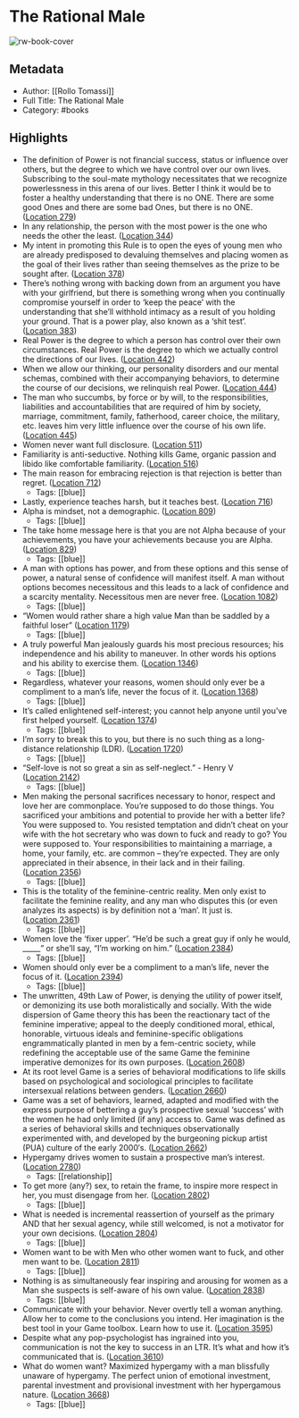 # The Rational Male

![rw-book-cover](https://images-na.ssl-images-amazon.com/images/I/51dS%2Bd%2BwZEL._SL200_.jpg)

## Metadata
- Author: [[Rollo Tomassi]]
- Full Title: The Rational Male
- Category: #books

## Highlights
- The definition of Power is not financial success, status or influence over others, but the degree to which we have control over our own lives. Subscribing to the soul-mate mythology necessitates that we recognize powerlessness in this arena of our lives. Better I think it would be to foster a healthy understanding that there is no ONE. There are some good Ones and there are some bad Ones, but there is no ONE. ([Location 279](https://readwise.io/to_kindle?action=open&asin=B00FK901R8&location=279))
- In any relationship, the person with the most power is the one who needs the other the least. ([Location 344](https://readwise.io/to_kindle?action=open&asin=B00FK901R8&location=344))
- My intent in promoting this Rule is to open the eyes of young men who are already predisposed to devaluing themselves and placing women as the goal of their lives rather than seeing themselves as the prize to be sought after. ([Location 378](https://readwise.io/to_kindle?action=open&asin=B00FK901R8&location=378))
- There’s nothing wrong with backing down from an argument you have with your girlfriend, but there is something wrong when you continually compromise yourself in order to ‘keep the peace’ with the understanding that she’ll withhold intimacy as a result of you holding your ground. That is a power play, also known as a ‘shit test’. ([Location 383](https://readwise.io/to_kindle?action=open&asin=B00FK901R8&location=383))
- Real Power is the degree to which a person has control over their own circumstances. Real Power is the degree to which we actually control the directions of our lives. ([Location 442](https://readwise.io/to_kindle?action=open&asin=B00FK901R8&location=442))
- When we allow our thinking, our personality disorders and our mental schemas, combined with their accompanying behaviors, to determine the course of our decisions, we relinquish real Power. ([Location 444](https://readwise.io/to_kindle?action=open&asin=B00FK901R8&location=444))
- The man who succumbs, by force or by will, to the responsibilities, liabilities and accountabilities that are required of him by society, marriage, commitment, family, fatherhood, career choice, the military, etc. leaves him very little influence over the course of his own life. ([Location 445](https://readwise.io/to_kindle?action=open&asin=B00FK901R8&location=445))
- Women never want full disclosure. ([Location 511](https://readwise.io/to_kindle?action=open&asin=B00FK901R8&location=511))
- Familiarity is anti-seductive. Nothing kills Game, organic passion and libido like comfortable familiarity. ([Location 516](https://readwise.io/to_kindle?action=open&asin=B00FK901R8&location=516))
- The main reason for embracing rejection is that rejection is better than regret. ([Location 712](https://readwise.io/to_kindle?action=open&asin=B00FK901R8&location=712))
    - Tags: [[blue]] 
- Lastly, experience teaches harsh, but it teaches best. ([Location 716](https://readwise.io/to_kindle?action=open&asin=B00FK901R8&location=716))
- Alpha is mindset, not a demographic. ([Location 809](https://readwise.io/to_kindle?action=open&asin=B00FK901R8&location=809))
    - Tags: [[blue]] 
- The take home message here is that you are not Alpha because of your achievements, you have your achievements because you are Alpha. ([Location 829](https://readwise.io/to_kindle?action=open&asin=B00FK901R8&location=829))
    - Tags: [[blue]] 
- A man with options has power, and from these options and this sense of power, a natural sense of confidence will manifest itself. A man without options becomes necessitous and this leads to a lack of confidence and a scarcity mentality. Necessitous men are never free. ([Location 1082](https://readwise.io/to_kindle?action=open&asin=B00FK901R8&location=1082))
    - Tags: [[blue]] 
- “Women would rather share a high value Man than be saddled by a faithful loser” ([Location 1179](https://readwise.io/to_kindle?action=open&asin=B00FK901R8&location=1179))
    - Tags: [[blue]] 
- A truly powerful Man jealously guards his most precious resources; his independence and his ability to maneuver. In other words his options and his ability to exercise them. ([Location 1346](https://readwise.io/to_kindle?action=open&asin=B00FK901R8&location=1346))
    - Tags: [[blue]] 
- Regardless, whatever your reasons, women should only ever be a compliment to a man’s life, never the focus of it. ([Location 1368](https://readwise.io/to_kindle?action=open&asin=B00FK901R8&location=1368))
    - Tags: [[blue]] 
- It’s called enlightened self-interest; you cannot help anyone until you’ve first helped yourself. ([Location 1374](https://readwise.io/to_kindle?action=open&asin=B00FK901R8&location=1374))
    - Tags: [[blue]] 
- I’m sorry to break this to you, but there is no such thing as a long-distance relationship (LDR). ([Location 1720](https://readwise.io/to_kindle?action=open&asin=B00FK901R8&location=1720))
    - Tags: [[blue]] 
- “Self-love is not so great a sin as self-neglect.” - Henry V ([Location 2142](https://readwise.io/to_kindle?action=open&asin=B00FK901R8&location=2142))
    - Tags: [[blue]] 
- Men making the personal sacrifices necessary to honor, respect and love her are commonplace. You’re supposed to do those things. You sacrificed your ambitions and potential to provide her with a better life? You were supposed to. You resisted temptation and didn’t cheat on your wife with the hot secretary who was down to fuck and ready to go? You were supposed to. Your responsibilities to maintaining a marriage, a home, your family, etc. are common – they’re expected. They are only appreciated in their absence, in their lack and in their failing. ([Location 2356](https://readwise.io/to_kindle?action=open&asin=B00FK901R8&location=2356))
    - Tags: [[blue]] 
- This is the totality of the feminine-centric reality. Men only exist to facilitate the feminine reality, and any man who disputes this (or even analyzes its aspects) is by definition not a ‘man’. It just is. ([Location 2361](https://readwise.io/to_kindle?action=open&asin=B00FK901R8&location=2361))
    - Tags: [[blue]] 
- Women love the ‘fixer upper’. “He’d be such a great guy if only he would, _____” or she’ll say, “I’m working on him.” ([Location 2384](https://readwise.io/to_kindle?action=open&asin=B00FK901R8&location=2384))
    - Tags: [[blue]] 
- Women should only ever be a compliment to a man’s life, never the focus of it. ([Location 2394](https://readwise.io/to_kindle?action=open&asin=B00FK901R8&location=2394))
    - Tags: [[blue]] 
- The unwritten, 49th Law of Power, is denying the utility of power itself, or demonizing its use both moralistically and socially. With the wide dispersion of Game theory this has been the reactionary tact of the feminine imperative; appeal to the deeply conditioned moral, ethical, honorable, virtuous ideals and feminine-specific obligations engrammatically planted in men by a fem-centric society, while redefining the acceptable use of the same Game the feminine imperative demonizes for its own purposes. ([Location 2608](https://readwise.io/to_kindle?action=open&asin=B00FK901R8&location=2608))
- At its root level Game is a series of behavioral modifications to life skills based on psychological and sociological principles to facilitate intersexual relations between genders. ([Location 2660](https://readwise.io/to_kindle?action=open&asin=B00FK901R8&location=2660))
- Game was a set of behaviors, learned, adapted and modified with the express purpose of bettering a guy’s prospective sexual ‘success’ with the women he had only limited (if any) access to. Game was defined as a series of behavioral skills and techniques observationally experimented with, and developed by the burgeoning pickup artist (PUA) culture of the early 2000′s. ([Location 2662](https://readwise.io/to_kindle?action=open&asin=B00FK901R8&location=2662))
- Hypergamy drives women to sustain a prospective man’s interest. ([Location 2780](https://readwise.io/to_kindle?action=open&asin=B00FK901R8&location=2780))
    - Tags: [[relationship]] 
- To get more (any?) sex, to retain the frame, to inspire more respect in her, you must disengage from her. ([Location 2802](https://readwise.io/to_kindle?action=open&asin=B00FK901R8&location=2802))
    - Tags: [[blue]] 
- What is needed is incremental reassertion of yourself as the primary AND that her sexual agency, while still welcomed, is not a motivator for your own decisions. ([Location 2804](https://readwise.io/to_kindle?action=open&asin=B00FK901R8&location=2804))
    - Tags: [[blue]] 
- Women want to be with Men who other women want to fuck, and other men want to be. ([Location 2811](https://readwise.io/to_kindle?action=open&asin=B00FK901R8&location=2811))
    - Tags: [[blue]] 
- Nothing is as simultaneously fear inspiring and arousing for women as a Man she suspects is self-aware of his own value. ([Location 2838](https://readwise.io/to_kindle?action=open&asin=B00FK901R8&location=2838))
    - Tags: [[blue]] 
- Communicate with your behavior. Never overtly tell a woman anything. Allow her to come to the conclusions you intend. Her imagination is the best tool in your Game toolbox. Learn how to use it. ([Location 3595](https://readwise.io/to_kindle?action=open&asin=B00FK901R8&location=3595))
- Despite what any pop-psychologist has ingrained into you, communication is not the key to success in an LTR. It’s what and how it’s communicated that is. ([Location 3610](https://readwise.io/to_kindle?action=open&asin=B00FK901R8&location=3610))
- What do women want? Maximized hypergamy with a man blissfully unaware of hypergamy. The perfect union of emotional investment, parental investment and provisional investment with her hypergamous nature. ([Location 3668](https://readwise.io/to_kindle?action=open&asin=B00FK901R8&location=3668))
    - Tags: [[blue]] 
